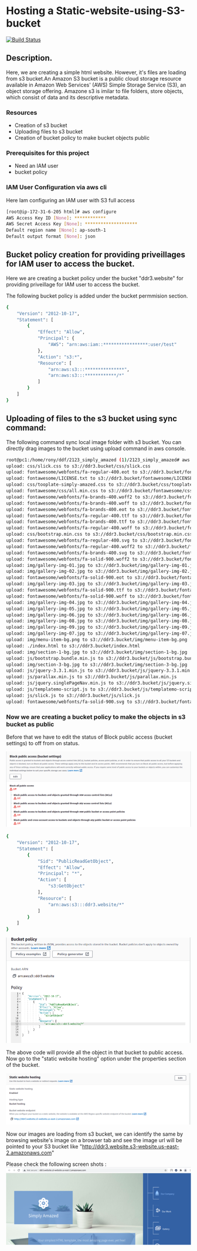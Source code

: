# Hosting a Static-website-using-S3-bucket



[![Build Status](https://travis-ci.org/joemccann/dillinger.svg?branch=master)](https://travis-ci.org/joemccann/dillinger)

## Description.
Here, we are creating a simple html website. However, it's files are loading from s3 bucket.An Amazon S3 bucket is a public cloud storage resource available in Amazon Web Services' (AWS) Simple Storage Service (S3), an object storage offering. Amazone s3 is imilar to file folders, store objects, which consist of data and its descriptive metadata.
### Resources
- Creation of s3 bucket
- Uploading files to s3 bucket
- Creation of bucket policy to make bucket objects public

### Prerequisites for this project

- Need an IAM user
- bucket policy

### IAM User Configuration via aws cli

Here Iam configuring an IAM user with S3 full access
```sh
[root@ip-172-31-6-205 html]# aws configure
AWS Access Key ID [None]: ************
AWS Secret Access Key [None]: ********************
Default region name [None]: ap-south-1
Default output format [None]: json
```
## Bucket policy creation for providing priveillages for IAM user to access the bucket.
Here we are creating a bucket policy under the bucket "ddr3.website" for providing priveillage for IAM user to access the bucket.

The following bucket policy is added under the bucket permmision section.
```sh
{
    "Version": "2012-10-17",
    "Statement": [
        {
            "Effect": "Allow",
            "Principal": {
                "AWS": "arn:aws:iam::*****************:user/test"
            },
            "Action": "s3:*",
            "Resource": [
                "arn:aws:s3:::***************",
                "arn:aws:s3:::************/*"
            ]
        }
    ]
}
```


## Uploading of files to the s3 bucket using sync command:
The following command sync local image folder with s3 bucket. You can directly drag images to the bucket using upload command in aws console.


```sh
root@pc1:/home/rony/ddf/2123_simply_amazed (1)/2123_simply_amazed# aws s3 sync . s3://ddr3.bucket
upload: css/slick.css to s3://ddr3.bucket/css/slick.css        
upload: fontawesome/webfonts/fa-regular-400.eot to s3://ddr3.bucket/fontawesome/webfonts/fa-regular-400.eot
upload: fontawesome/LICENSE.txt to s3://ddr3.bucket/fontawesome/LICENSE.txt
upload: css/tooplate-simply-amazed.css to s3://ddr3.bucket/css/tooplate-simply-amazed.css
upload: fontawesome/css/all.min.css to s3://ddr3.bucket/fontawesome/css/all.min.css
upload: fontawesome/webfonts/fa-brands-400.woff2 to s3://ddr3.bucket/fontawesome/webfonts/fa-brands-400.woff2
upload: fontawesome/webfonts/fa-brands-400.woff to s3://ddr3.bucket/fontawesome/webfonts/fa-brands-400.woff
upload: fontawesome/webfonts/fa-brands-400.eot to s3://ddr3.bucket/fontawesome/webfonts/fa-brands-400.eot
upload: fontawesome/webfonts/fa-regular-400.ttf to s3://ddr3.bucket/fontawesome/webfonts/fa-regular-400.ttf
upload: fontawesome/webfonts/fa-brands-400.ttf to s3://ddr3.bucket/fontawesome/webfonts/fa-brands-400.ttf
upload: fontawesome/webfonts/fa-regular-400.woff to s3://ddr3.bucket/fontawesome/webfonts/fa-regular-400.woff
upload: css/bootstrap.min.css to s3://ddr3.bucket/css/bootstrap.min.css
upload: fontawesome/webfonts/fa-regular-400.svg to s3://ddr3.bucket/fontawesome/webfonts/fa-regular-400.svg
upload: fontawesome/webfonts/fa-regular-400.woff2 to s3://ddr3.bucket/fontawesome/webfonts/fa-regular-400.woff2
upload: fontawesome/webfonts/fa-brands-400.svg to s3://ddr3.bucket/fontawesome/webfonts/fa-brands-400.svg
upload: fontawesome/webfonts/fa-solid-900.woff2 to s3://ddr3.bucket/fontawesome/webfonts/fa-solid-900.woff2
upload: img/gallery-img-01.jpg to s3://ddr3.bucket/img/gallery-img-01.jpg
upload: img/gallery-img-02.jpg to s3://ddr3.bucket/img/gallery-img-02.jpg
upload: fontawesome/webfonts/fa-solid-900.eot to s3://ddr3.bucket/fontawesome/webfonts/fa-solid-900.eot
upload: img/gallery-img-03.jpg to s3://ddr3.bucket/img/gallery-img-03.jpg
upload: fontawesome/webfonts/fa-solid-900.ttf to s3://ddr3.bucket/fontawesome/webfonts/fa-solid-900.ttf
upload: fontawesome/webfonts/fa-solid-900.woff to s3://ddr3.bucket/fontawesome/webfonts/fa-solid-900.woff
upload: img/gallery-img-04.jpg to s3://ddr3.bucket/img/gallery-img-04.jpg
upload: img/gallery-img-05.jpg to s3://ddr3.bucket/img/gallery-img-05.jpg
upload: img/gallery-img-06.jpg to s3://ddr3.bucket/img/gallery-img-06.jpg
upload: img/gallery-img-08.jpg to s3://ddr3.bucket/img/gallery-img-08.jpg
upload: img/gallery-img-09.jpg to s3://ddr3.bucket/img/gallery-img-09.jpg
upload: img/gallery-img-07.jpg to s3://ddr3.bucket/img/gallery-img-07.jpg
upload: img/menu-item-bg.png to s3://ddr3.bucket/img/menu-item-bg.png
upload: ./index.html to s3://ddr3.bucket/index.html              
upload: img/section-1-bg.jpg to s3://ddr3.bucket/img/section-1-bg.jpg
upload: js/bootstrap.bundle.min.js to s3://ddr3.bucket/js/bootstrap.bundle.min.js
upload: img/section-3-bg.jpg to s3://ddr3.bucket/img/section-3-bg.jpg
upload: js/jquery-3.3.1.min.js to s3://ddr3.bucket/js/jquery-3.3.1.min.js
upload: js/parallax.min.js to s3://ddr3.bucket/js/parallax.min.js
upload: js/jquery.singlePageNav.min.js to s3://ddr3.bucket/js/jquery.singlePageNav.min.js
upload: js/templatemo-script.js to s3://ddr3.bucket/js/templatemo-script.js
upload: js/slick.js to s3://ddr3.bucket/js/slick.js             
upload: fontawesome/webfonts/fa-solid-900.svg to s3://ddr3.bucket/fontawesome/webfonts/fa-solid-900.svg

```

### Now we are creating a bucket policy to make the objects in s3 bucket as public
Before that we have to edit the status of Block public access (bucket settings) to off from on status.

![alt text](https://github.com/rony-james/Static-website-using-S3-bucket/blob/main/ddr1.png?raw=true)



```sh
{
    "Version": "2012-10-17",
    "Statement": [
        {
            "Sid": "PublicReadGetObject",
            "Effect": "Allow",
            "Principal": "*",
            "Action": [
                "s3:GetObject"
            ],
            "Resource": [
                "arn:aws:s3:::ddr3.website/*"
            ]
        }
    ]
}
```
![alt text](https://github.com/rony-james/Static-website-using-S3-bucket/blob/main/ddr2.png?raw=true)

The above code will provide all the object in that bucket to public access.
Now go to the "static website hosting" option under the properties section of the bucket.

![alt text](https://github.com/rony-james/Static-website-using-S3-bucket/blob/main/ddr4.png?raw=true)

Now our images are loading from s3 bucket, we can identify the same by browsing website's image on a browser tab and see the image url will be pointed to your S3 bucket like "http://ddr3.website.s3-website.us-east-2.amazonaws.com"

Please check the following screen shots :
![alt text](https://github.com/rony-james/Static-website-using-S3-bucket/blob/main/ddr3.png?raw=true)



